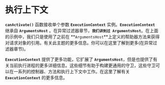 # 执行上下文

**`canActivate()`** 函数接收单个参数 **`ExecutionContext`** 实例。**`ExecutionContext`** 继承自 **`ArgumentsHost`** 。在异常过滤器章节，**`我们讲到过 ArgumentsHost`**。在上面的示例中，我们只是使用了之前在 **`ArgumentsHost`**上定义的帮助器方法来获得对请求对象的引用。有关此主题的更多信息。你可以在这里了解到更多(在异常过滤器章节)。

**`ExecutionContext`** 提供了更多功能，它扩展了 **`ArgumentsHost`**，但是也提供了有关当前执行进程的更多详细信息。这些细节有助于构建更通用的守卫，这些守卫可以在一系列的控制器、方法和执行上下文中工作。在这里了解有关 **`ExecutionContext`** 的更多信息。